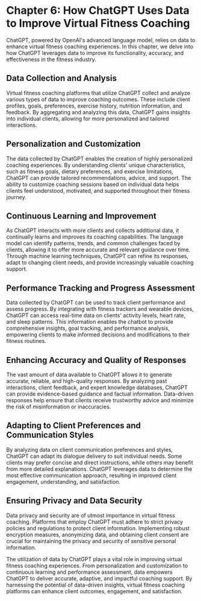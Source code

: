 Chapter 6: How ChatGPT Uses Data to Improve Virtual Fitness Coaching
====================================================================

ChatGPT, powered by OpenAI's advanced language model, relies on data to enhance virtual fitness coaching experiences. In this chapter, we delve into how ChatGPT leverages data to improve its functionality, accuracy, and effectiveness in the fitness industry.

Data Collection and Analysis
----------------------------

Virtual fitness coaching platforms that utilize ChatGPT collect and analyze various types of data to improve coaching outcomes. These include client profiles, goals, preferences, exercise history, nutrition information, and feedback. By aggregating and analyzing this data, ChatGPT gains insights into individual clients, allowing for more personalized and tailored interactions.

Personalization and Customization
---------------------------------

The data collected by ChatGPT enables the creation of highly personalized coaching experiences. By understanding clients' unique characteristics, such as fitness goals, dietary preferences, and exercise limitations, ChatGPT can provide tailored recommendations, advice, and support. The ability to customize coaching sessions based on individual data helps clients feel understood, motivated, and supported throughout their fitness journey.

Continuous Learning and Improvement
-----------------------------------

As ChatGPT interacts with more clients and collects additional data, it continually learns and improves its coaching capabilities. The language model can identify patterns, trends, and common challenges faced by clients, allowing it to offer more accurate and relevant guidance over time. Through machine learning techniques, ChatGPT can refine its responses, adapt to changing client needs, and provide increasingly valuable coaching support.

Performance Tracking and Progress Assessment
--------------------------------------------

Data collected by ChatGPT can be used to track client performance and assess progress. By integrating with fitness trackers and wearable devices, ChatGPT can access real-time data on clients' activity levels, heart rate, and sleep patterns. This information enables the chatbot to provide comprehensive insights, goal tracking, and performance analysis, empowering clients to make informed decisions and modifications to their fitness routines.

Enhancing Accuracy and Quality of Responses
-------------------------------------------

The vast amount of data available to ChatGPT allows it to generate accurate, reliable, and high-quality responses. By analyzing past interactions, client feedback, and expert knowledge databases, ChatGPT can provide evidence-based guidance and factual information. Data-driven responses help ensure that clients receive trustworthy advice and minimize the risk of misinformation or inaccuracies.

Adapting to Client Preferences and Communication Styles
-------------------------------------------------------

By analyzing data on client communication preferences and styles, ChatGPT can adapt its dialogue delivery to suit individual needs. Some clients may prefer concise and direct instructions, while others may benefit from more detailed explanations. ChatGPT leverages data to determine the most effective communication approach, resulting in improved client engagement, understanding, and satisfaction.

Ensuring Privacy and Data Security
----------------------------------

Data privacy and security are of utmost importance in virtual fitness coaching. Platforms that employ ChatGPT must adhere to strict privacy policies and regulations to protect client information. Implementing robust encryption measures, anonymizing data, and obtaining client consent are crucial for maintaining the privacy and security of sensitive personal information.

The utilization of data by ChatGPT plays a vital role in improving virtual fitness coaching experiences. From personalization and customization to continuous learning and performance assessment, data empowers ChatGPT to deliver accurate, adaptive, and impactful coaching support. By harnessing the potential of data-driven insights, virtual fitness coaching platforms can enhance client outcomes, engagement, and satisfaction.
